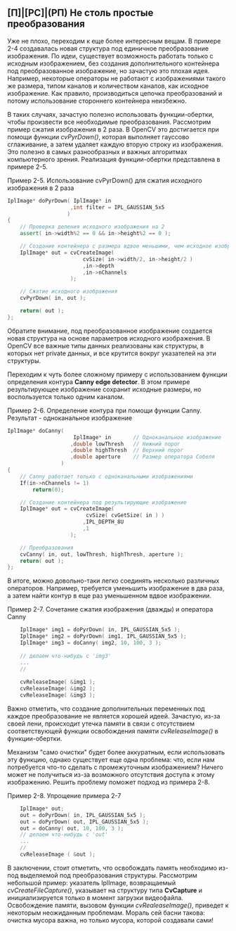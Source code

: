 ## [П]|[РС]|(РП) Не столь простые преобразования

Уже не плохо, переходим к еще более интересным вещам. В примере 2-4 создавалась новая структура под единичное преобразование изображения. По идеи, существует возможность работать только с исходным изображением, без создания дополнительного контейнера под преобразованное изображение, но зачастую это плохая идея. Например, некоторые операторы не работают с изображениями такого же размера, типом каналов и количеством каналов, как исходное изображение. Как правило, производиться цепочка преобразований и потому использование стороннего контейнера неизбежно. 

В таких случаях, зачастую полезно использовать функции-обертки, чтобы произвести все необходимые преобразования. Рассмотрим пример сжатия изображения в 2 раза. В OpenCV это достигается при помощи функции *cvPyrDown()*, которая выполняет гауссово сглаживание, а затем удаляет каждую вторую строку из изображения. Это полезно в самых разнообразных и важных алгоритмах компьютерного зрения. Реализация функции-обертки представлена в примере 2-5.

Пример 2-5. Использование cvPyrDown() для сжатия исходного изображения в 2 раза
```cpp
IplImage* doPyrDown( IplImage* in
					,int filter = IPL_GAUSSIAN_5x5
				   ) 
{
	// Проверка деления исходного изображения на 2
	assert( in->width%2 == 0 && in->height%2 == 0 );

	// Создание контейнера с размера вдвое меньшими, чем исходное изображение. В остальном параметры те же
	IplImage* out = cvCreateImage(
						cvSize( in->width/2, in->height/2 )
						,in->depth
						,in->nChannels
					);

	// Сжатие исходного изображения
	cvPyrDown( in, out );

	return( out );
};
```

Обратите внимание, под преобразованное изображение создается новая структура на основе параметров исходного изображения. В OpenCV все важные типы данных реализованы как структуры, в которых нет private данных, и все крутится вокруг указателей на эти структуры.

Переходим к чуть более сложному примеру с использованием функции определения контура **Canny edge detector**. В этом примере результирующее изображение сохранит исходные размеры, но воспользуется только одним каналом. 

Пример 2-6. Определение контура при помощи функции Canny. Результат - одноканальное изображение
```cpp
IplImage* doCanny(
					 IplImage* in 		// Одноканальное изображение
					,double lowThresh	// Нижний порог
					,double highThresh	// Верхний порог
					,double aperture 	// Размер оператора Собеля
				 ) 
{
	// Canny работает только с одноканальными изображениями
	If(in->nChannels != 1)
		return(0);

	// Создание контейнера под результирующие изображение
	IplImage* out = cvCreateImage(
						 cvSize( cvGetSize( in ) )
						,IPL_DEPTH_8U
						,1
					);

	// Преобразования
	cvCanny( in, out, lowThresh, highThresh, aperture );
	return( out );
};
```

В итоге, можно довольно-таки легко соединять несколько различных операторов. Например, требуется уменьшить изображение в два раза, а затем найти контур в еще раз уменьшенном вдвое изображении.

Пример 2-7. Сочетание сжатия изображения (дважды) и оператора Canny
```cpp
	IplImage* img1 = doPyrDown( in, IPL_GAUSSIAN_5x5 );
	IplImage* img2 = doPyrDown( img1, IPL_GAUSSIAN_5x5 );
	IplImage* img3 = doCanny( img2, 10, 100, 3 );
	
	// делаем что-нибудь с 'img3'
	...
	// 
	
	cvReleaseImage( &img1 );
	cvReleaseImage( &img2 );
	cvReleaseImage( &img3 );
```

Важно отметить, что создание дополнительных переменных под каждое преобразование не является хорошей идеей. Зачастую, из-за своей лени, происходит утечка памяти в связи с отсутствием соответствующей функции освобождения памяти *cvReleaseImage()* в функции-обертки.

Механизм "само очистки" будет более аккуратным, если использовать эту функцию, однако существует еще одна проблема: что, если нам потребуется что-то сделать с промежуточным изображением? Ничего может не получиться из-за возможного отсутствия доступа к этому изображению. Решить проблему поможет подход из примера 2-8.

Пример 2-8. Упрощение примера 2-7
```cpp
	IplImage* out;
	out = doPyrDown( in, IPL_GAUSSIAN_5x5 );
	out = doPyrDown( out, IPL_GAUSSIAN_5x5 );
	out = doCanny( out, 10, 100, 3 );
	// делаем что-нибудь с 'out'
	...
	// 
	cvReleaseImage ( &out );
```

В заключении, стоит отметить, что освобождать память необходимо из-под выделяемой под преобразования структуры. Рассмотрим небольшой пример: указатель IplImage, возвращаемый *cvCreateFileCapture()*, указывает на структуру типа **CvCapture** и инициализируется только в момент загрузки видеофайла. Освобождение памяти, вызовом функции *cvRealeaseImage()*, приведет к некоторым неожиданным проблемам. Мораль сей басни такова: очистка мусора важна, но только мусора, которой создавали сами!
